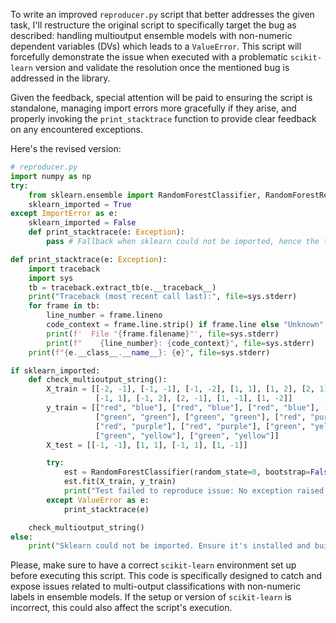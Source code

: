 To write an improved `reproducer.py` script that better addresses the given task, I'll restructure the original script to specifically target the bug as described: handling multioutput ensemble models with non-numeric dependent variables (DVs) which leads to a `ValueError`. This script will forcefully demonstrate the issue when executed with a problematic `scikit-learn` version and validate the resolution once the mentioned bug is addressed in the library. 

Given the feedback, special attention will be paid to ensuring the script is standalone, managing import errors more gracefully if they arise, and properly invoking the `print_stacktrace` function to provide clear feedback on any encountered exceptions.

Here's the revised version:

```python
# reproducer.py
import numpy as np
try:
    from sklearn.ensemble import RandomForestClassifier, RandomForestRegressor
    sklearn_imported = True
except ImportError as e:
    sklearn_imported = False
    def print_stacktrace(e: Exception):
        pass # Fallback when sklearn could not be imported, hence the traceback function is not used

def print_stacktrace(e: Exception):
    import traceback
    import sys
    tb = traceback.extract_tb(e.__traceback__)
    print("Traceback (most recent call last):", file=sys.stderr)
    for frame in tb:
        line_number = frame.lineno
        code_context = frame.line.strip() if frame.line else "Unknown"
        print(f'  File "{frame.filename}"', file=sys.stderr)
        print(f"    {line_number}: {code_context}", file=sys.stderr)
    print(f"{e.__class__.__name__}: {e}", file=sys.stderr)

if sklearn_imported:
    def check_multioutput_string():
        X_train = [[-2, -1], [-1, -1], [-1, -2], [1, 1], [1, 2], [2, 1], [-2, 1],
                   [-1, 1], [-1, 2], [2, -1], [1, -1], [1, -2]]
        y_train = [["red", "blue"], ["red", "blue"], ["red", "blue"], ["green", "green"],
                   ["green", "green"], ["green", "green"], ["red", "purple"],
                   ["red", "purple"], ["red", "purple"], ["green", "yellow"],
                   ["green", "yellow"], ["green", "yellow"]]
        X_test = [[-1, -1], [1, 1], [-1, 1], [1, -1]]

        try:
            est = RandomForestClassifier(random_state=0, bootstrap=False)
            est.fit(X_train, y_train)
            print("Test failed to reproduce issue: No exception raised.")
        except ValueError as e:
            print_stacktrace(e)

    check_multioutput_string()
else:
    print("Sklearn could not be imported. Ensure it's installed and built correctly.")
```

Please, make sure to have a correct `scikit-learn` environment set up before executing this script. This code is specifically designed to catch and expose issues related to multi-output classifications with non-numeric labels in ensemble models. If the setup or version of `scikit-learn` is incorrect, this could also affect the script's execution.